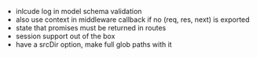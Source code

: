 - inlcude log in model schema validation
- also use context in middleware callback if no (req, res, next) is exported
- state that promises must be returned in routes
- session support out of the box
- have a srcDir option, make full glob paths with it
